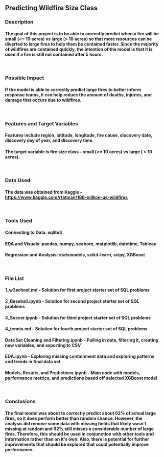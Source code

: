 ## Predicting Wildfire Size Class

### Description
#### The goal of this project is to be able to correctly predict when a fire will be small (<= 10 acres) vs large (> 10 acres) so that more resources can be diverted to large fires to help them be contained faster. Since the majority of wildfires are contained quickly, the intention of the model is that it is used if a fire is still not contained after 5 hours. 
&nbsp;

### Possible Impact
#### If the model is able to correctly predict large fires to better inform response teams, it can help reduce the amount of deaths, injuries, and damage that occurs due to wildfires. 
&nbsp;

### Features and Target Variables
#### Features include region, latitude, longitude, fire cause, discovery date, discovery day of year, and discovery time.

#### The target variable is fire size class - small (<= 10 acres) vs large ( > 10 acres).
&nbsp;

### Data Used
#### The data was obtained from Kaggle - https://www.kaggle.com/rtatman/188-million-us-wildfires
&nbsp;

### Tools Used
#### Connecting to Data: sqlite3
#### EDA and Visuals: pandas, numpy, seaborn, matplotlib, datetime, Tableau
#### Regression and Analysis: statsmodels, scikit-learn, scipy, XGBoost
&nbsp;

### File List
#### 1_w3school.md - Solution for first project starter set of SQL problems
#### 2_Baseball.ipynb - Solution for second project starter set of SQL problems
#### 3_Soccer.ipynb - Solution for third project starter set of SQL problems
#### 4_tennis.md - Solution for fourth project starter set of SQL problems
#### Data Set Cleaning and Filtering.ipynb - Pulling in data, filtering it, creating new variables, and exporting to CSV
#### EDA.ipynb - Exploring missing containment data and exploring patterns and trends in final data set
#### Models, Results, and Predictions.ipynb - Main code with models, performance metrics, and predictions based off selected XGBoost model 
&nbsp;

### Conclusions
#### The final model was about to correctly predict about 62% of actual large fires, so it does perform better than random chance. However, the analysis did remove some data with missing fields that likely wasn't missing at random and 62% still misses a considerable number of large fires. Therefore, this should be used in conjunction with other tools and information rather than on it's own. Also, there is potential for further improvements that should be explored that could potentially improve performance. 
